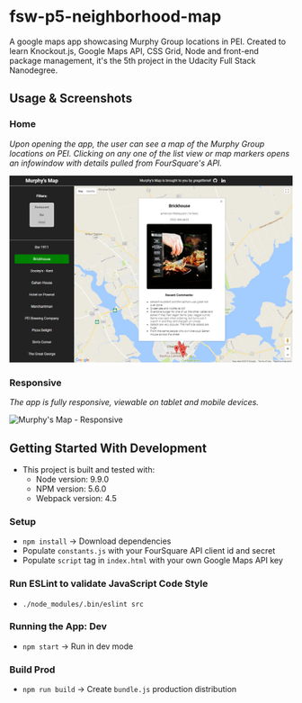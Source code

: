 # fsw-p5-neighborhood-map

A google maps app showcasing Murphy Group locations in PEI. Created to learn Knockout.js, Google Maps API, CSS Grid, Node and front-end package management, it's the 5th project in the Udacity Full Stack Nanodegree.

## Usage & Screenshots

### Home

*Upon opening the app, the user can see a map of the Murphy Group locations on PEI. Clicking on any one of the list view or map markers opens an infowindow with details pulled from FourSquare's API.*

![Murphy's Map - Home Page](demo/murphys-map-main.png "Murphy's Map - Home Page")

### Responsive

*The app is fully responsive, viewable on tablet and mobile devices.*

![Murphy's Map - Responsive](demo/murphys-map-responsive.png "Murphy's Map - Responsive")

## Getting Started With Development
- This project is built and tested with:
  - Node version: 9.9.0
  - NPM version: 5.6.0
  - Webpack version: 4.5

### Setup
- `npm install` -> Download dependencies
- Populate `constants.js` with your FourSquare API client id and secret
- Populate `script` tag in `index.html` with your own Google Maps API key

### Run ESLint to validate JavaScript Code Style
- `./node_modules/.bin/eslint src`

### Running the App: Dev
- `npm start` -> Run in dev mode

### Build Prod
- `npm run build` -> Create `bundle.js` production distribution
